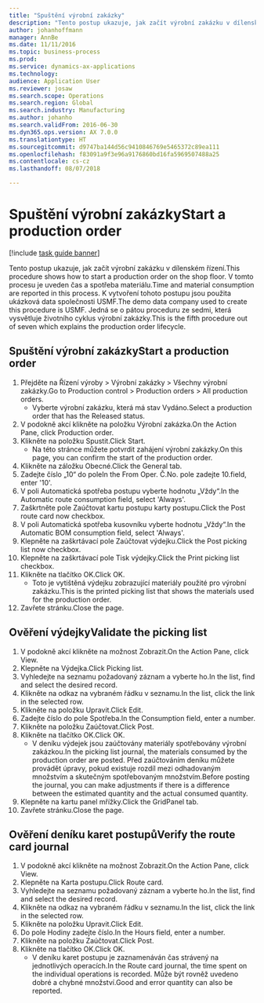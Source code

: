 ```yaml
---
title: "Spuštění výrobní zakázky"
description: "Tento postup ukazuje, jak začít výrobní zakázku v dílenském řízení."
author: johanhoffmann
manager: AnnBe
ms.date: 11/11/2016
ms.topic: business-process
ms.prod: 
ms.service: dynamics-ax-applications
ms.technology: 
audience: Application User
ms.reviewer: josaw
ms.search.scope: Operations
ms.search.region: Global
ms.search.industry: Manufacturing
ms.author: johanho
ms.search.validFrom: 2016-06-30
ms.dyn365.ops.version: AX 7.0.0
ms.translationtype: HT
ms.sourcegitcommit: d9747ba144d56c9410846769e5465372c89ea111
ms.openlocfilehash: f83091a9f3e96a9176860bd16fa5969507488a25
ms.contentlocale: cs-cz
ms.lasthandoff: 08/07/2018

---
```

# <a name="start-a-production-order"></a><span data-ttu-id="fc2cf-103">Spuštění výrobní zakázky</span><span class="sxs-lookup"><span data-stu-id="fc2cf-103">Start a production order</span></span>

[!include [task guide banner](../../includes/task-guide-banner.md)]

<span data-ttu-id="fc2cf-104">Tento postup ukazuje, jak začít výrobní zakázku v dílenském řízení.</span><span class="sxs-lookup"><span data-stu-id="fc2cf-104">This procedure shows how to start a production order on the shop floor.</span></span> <span data-ttu-id="fc2cf-105">V tomto procesu je uveden čas a spotřeba materiálu.</span><span class="sxs-lookup"><span data-stu-id="fc2cf-105">Time and material consumption are reported in this process.</span></span> <span data-ttu-id="fc2cf-106">K vytvoření tohoto postupu jsou použita ukázková data společnosti USMF.</span><span class="sxs-lookup"><span data-stu-id="fc2cf-106">The demo data company used to create this procedure is USMF.</span></span> <span data-ttu-id="fc2cf-107">Jedná se o pátou proceduru ze sedmi, která vysvětluje životního cyklus výrobní zakázky.</span><span class="sxs-lookup"><span data-stu-id="fc2cf-107">This is the fifth procedure out of seven which explains the production order lifecycle.</span></span>


## <a name="start-a-production-order"></a><span data-ttu-id="fc2cf-108">Spuštění výrobní zakázky</span><span class="sxs-lookup"><span data-stu-id="fc2cf-108">Start a production order</span></span>
1. <span data-ttu-id="fc2cf-109">Přejděte na Řízení výroby > Výrobní zakázky > Všechny výrobní zakázky.</span><span class="sxs-lookup"><span data-stu-id="fc2cf-109">Go to Production control > Production orders > All production orders.</span></span>
    * <span data-ttu-id="fc2cf-110">Vyberte výrobní zakázku, která má stav Vydáno.</span><span class="sxs-lookup"><span data-stu-id="fc2cf-110">Select a production order that has the Released status.</span></span>  
2. <span data-ttu-id="fc2cf-111">V podokně akcí klikněte na položku Výrobní zakázka.</span><span class="sxs-lookup"><span data-stu-id="fc2cf-111">On the Action Pane, click Production order.</span></span>
3. <span data-ttu-id="fc2cf-112">Klikněte na položku Spustit.</span><span class="sxs-lookup"><span data-stu-id="fc2cf-112">Click Start.</span></span>
    * <span data-ttu-id="fc2cf-113">Na této stránce můžete potvrdit zahájení výrobní zakázky.</span><span class="sxs-lookup"><span data-stu-id="fc2cf-113">On this page, you can confirm the start of the production order.</span></span>  
4. <span data-ttu-id="fc2cf-114">Klikněte na záložku Obecné.</span><span class="sxs-lookup"><span data-stu-id="fc2cf-114">Click the General tab.</span></span>
5. <span data-ttu-id="fc2cf-115">Zadejte číslo „10“ do pole</span><span class="sxs-lookup"><span data-stu-id="fc2cf-115">In the From Oper.</span></span> <span data-ttu-id="fc2cf-116">Č.</span><span class="sxs-lookup"><span data-stu-id="fc2cf-116">No.</span></span> <span data-ttu-id="fc2cf-117">pole zadejte 10.</span><span class="sxs-lookup"><span data-stu-id="fc2cf-117">field, enter '10'.</span></span>
6. <span data-ttu-id="fc2cf-118">V poli Automatická spotřeba postupu vyberte hodnotu „Vždy“.</span><span class="sxs-lookup"><span data-stu-id="fc2cf-118">In the Automatic route consumption field, select 'Always'.</span></span>
7. <span data-ttu-id="fc2cf-119">Zaškrtněte pole Zaúčtovat kartu postupu karty postupu.</span><span class="sxs-lookup"><span data-stu-id="fc2cf-119">Click the Post route card now checkbox.</span></span>
8. <span data-ttu-id="fc2cf-120">V poli Automatická spotřeba kusovníku vyberte hodnotu „Vždy“.</span><span class="sxs-lookup"><span data-stu-id="fc2cf-120">In the Automatic BOM consumption field, select 'Always'.</span></span>
9. <span data-ttu-id="fc2cf-121">Klepněte na zaškrtávací pole Zaúčtovat výdejku.</span><span class="sxs-lookup"><span data-stu-id="fc2cf-121">Click the Post picking list now checkbox.</span></span>
10. <span data-ttu-id="fc2cf-122">Klepněte na zaškrtávací pole Tisk výdejky.</span><span class="sxs-lookup"><span data-stu-id="fc2cf-122">Click the Print picking list checkbox.</span></span>
11. <span data-ttu-id="fc2cf-123">Klikněte na tlačítko OK.</span><span class="sxs-lookup"><span data-stu-id="fc2cf-123">Click OK.</span></span>
    * <span data-ttu-id="fc2cf-124">Toto je vytištěná výdejku zobrazující materiály použité pro výrobní zakázku.</span><span class="sxs-lookup"><span data-stu-id="fc2cf-124">This is the printed picking list that shows the materials used for the production order.</span></span>  
12. <span data-ttu-id="fc2cf-125">Zavřete stránku.</span><span class="sxs-lookup"><span data-stu-id="fc2cf-125">Close the page.</span></span>

## <a name="validate-the-picking-list"></a><span data-ttu-id="fc2cf-126">Ověření výdejky</span><span class="sxs-lookup"><span data-stu-id="fc2cf-126">Validate the picking list</span></span>
1. <span data-ttu-id="fc2cf-127">V podokně akcí klikněte na možnost Zobrazit.</span><span class="sxs-lookup"><span data-stu-id="fc2cf-127">On the Action Pane, click View.</span></span>
2. <span data-ttu-id="fc2cf-128">Klepněte na Výdejka.</span><span class="sxs-lookup"><span data-stu-id="fc2cf-128">Click Picking list.</span></span>
3. <span data-ttu-id="fc2cf-129">Vyhledejte na seznamu požadovaný záznam a vyberte ho.</span><span class="sxs-lookup"><span data-stu-id="fc2cf-129">In the list, find and select the desired record.</span></span>
4. <span data-ttu-id="fc2cf-130">Klikněte na odkaz na vybraném řádku v seznamu.</span><span class="sxs-lookup"><span data-stu-id="fc2cf-130">In the list, click the link in the selected row.</span></span>
5. <span data-ttu-id="fc2cf-131">Klikněte na položku Upravit.</span><span class="sxs-lookup"><span data-stu-id="fc2cf-131">Click Edit.</span></span>
6. <span data-ttu-id="fc2cf-132">Zadejte číslo do pole Spotřeba.</span><span class="sxs-lookup"><span data-stu-id="fc2cf-132">In the Consumption field, enter a number.</span></span>
7. <span data-ttu-id="fc2cf-133">Klikněte na položku Zaúčtovat.</span><span class="sxs-lookup"><span data-stu-id="fc2cf-133">Click Post.</span></span>
8. <span data-ttu-id="fc2cf-134">Klikněte na tlačítko OK.</span><span class="sxs-lookup"><span data-stu-id="fc2cf-134">Click OK.</span></span>
    * <span data-ttu-id="fc2cf-135">V deníku výdejek jsou zaúčtovány materiály spotřebovány výrobní zakázkou.</span><span class="sxs-lookup"><span data-stu-id="fc2cf-135">In the picking list journal, the materials consumed by the production order are posted.</span></span> <span data-ttu-id="fc2cf-136">Před zaúčtováním deníku můžete provádět úpravy, pokud existuje rozdíl mezi odhadovaným množstvím a skutečným spotřebovaným množstvím.</span><span class="sxs-lookup"><span data-stu-id="fc2cf-136">Before posting the journal, you can make adjustments if there is a difference between the estimated quantity and the actual consumed quantity.</span></span>  
9. <span data-ttu-id="fc2cf-137">Klepněte na kartu panel mřížky.</span><span class="sxs-lookup"><span data-stu-id="fc2cf-137">Click the GridPanel tab.</span></span>
10. <span data-ttu-id="fc2cf-138">Zavřete stránku.</span><span class="sxs-lookup"><span data-stu-id="fc2cf-138">Close the page.</span></span>

## <a name="verify-the-route-card-journal"></a><span data-ttu-id="fc2cf-139">Ověření deníku karet postupů</span><span class="sxs-lookup"><span data-stu-id="fc2cf-139">Verify the route card journal</span></span>
1. <span data-ttu-id="fc2cf-140">V podokně akcí klikněte na možnost Zobrazit.</span><span class="sxs-lookup"><span data-stu-id="fc2cf-140">On the Action Pane, click View.</span></span>
2. <span data-ttu-id="fc2cf-141">Klepněte na Karta postupu.</span><span class="sxs-lookup"><span data-stu-id="fc2cf-141">Click Route card.</span></span>
3. <span data-ttu-id="fc2cf-142">Vyhledejte na seznamu požadovaný záznam a vyberte ho.</span><span class="sxs-lookup"><span data-stu-id="fc2cf-142">In the list, find and select the desired record.</span></span>
4. <span data-ttu-id="fc2cf-143">Klikněte na odkaz na vybraném řádku v seznamu.</span><span class="sxs-lookup"><span data-stu-id="fc2cf-143">In the list, click the link in the selected row.</span></span>
5. <span data-ttu-id="fc2cf-144">Klikněte na položku Upravit.</span><span class="sxs-lookup"><span data-stu-id="fc2cf-144">Click Edit.</span></span>
6. <span data-ttu-id="fc2cf-145">Do pole Hodiny zadejte číslo.</span><span class="sxs-lookup"><span data-stu-id="fc2cf-145">In the Hours field, enter a number.</span></span>
7. <span data-ttu-id="fc2cf-146">Klikněte na položku Zaúčtovat.</span><span class="sxs-lookup"><span data-stu-id="fc2cf-146">Click Post.</span></span>
8. <span data-ttu-id="fc2cf-147">Klikněte na tlačítko OK.</span><span class="sxs-lookup"><span data-stu-id="fc2cf-147">Click OK.</span></span>
    * <span data-ttu-id="fc2cf-148">V deníku karet postupu je zaznamenáván čas strávený na jednotlivých operacích.</span><span class="sxs-lookup"><span data-stu-id="fc2cf-148">In the Route card journal, the time spent on the individual operations is recorded.</span></span> <span data-ttu-id="fc2cf-149">Může být rovněž uvedeno dobré a chybné množství.</span><span class="sxs-lookup"><span data-stu-id="fc2cf-149">Good and error quantity can also be reported.</span></span>  

